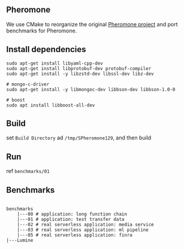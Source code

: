 Pheromone
---

We use CMake to reorganize the original [Pheromone project](https://github.com/MincYu/pheromone) and port benchmarks for Pheromone.

## Install dependencies

```shell
sudo apt-get install libyaml-cpp-dev
sudo apt-get install libprotobuf-dev protobuf-compiler
sudo apt-get install -y libzstd-dev libssl-dev libz-dev

# mongo-c-driver
sudo apt-get install -y libmongoc-dev libbson-dev libbson-1.0-0

# boost
sudo apt install libboost-all-dev
```

## Build

set `Build Directory` ad `/tmp/SPheromone129`, and then build

## Run

ref `benchmarks/01`

## Benchmarks

<pre><code>
benchmarks
    |---00 # application: long function chain
    |---01 # application: test transfer data
    |---02 # real serverless application: media service 
    |---03 # real serverless application: ml pipeline
    |---05 # real serverless application: finra
|---Lumine
</code></pre>



